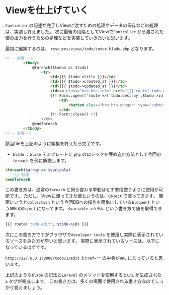 # Viewを仕上げていく

`Controller` の記述が完了しViewに渡すための処理やデータの保存などの処理は、実装し終えました。
次に最後の段階としてViewで`Controller` から渡された値の出力を行うための処理などを実装していきたいと思います。

最初に編集するのは、 `resouces/views/todo/index.blade.php` となります。
```html
<!-- 省略 -->
        <tbody>
            @foreach($todos as $todo)
                <tr>
                    <td>{{{ $todo->title }}}</td>
                    <td>{{{ $todo->created_at }}}</td>
                    <td>{{{ $todo->updated_at }}}</td>
                    <td><a class="btn btn-info" href="{{{ route('todo.edit', $todo->id) }}}">編集</a></td>
                    {!! Form::open(['route'=>['todo.destroy',$todo->id],'method'=>'DELETE']) !!}
                        <td>
                            <button class="btn btn-danger" type="submit">削除</button>
                        </td>
                    {!! Form::close() !!}
                </tr>
            @endforeach
        </tbody>
<!-- 省略-->
```

該当fileを上記のように編集を終えたら完了です。

- `blade` ：`blade` テンプレートに `php` のロジックを埋め込む方法として今回の`foreach` を例に解説します。

```php
@foreach($array as $variable)
    // 処理
@endforeach
```

この書き方は、通常の`foreach` と何ら変わる挙動はせず普段使うように使用が可能です。
ただし、Viewに渡ってきた値というのは、`Object` で渡ってきます。
厳密にいうと`Collection` という今回DBへの操作を簡単にしている`Eloquent` という`ORM` の`Object` になってます。
`$variable->カラム` という書き方で値を取得できます。

```php
{{{ route('todo.edit', $todo->id) }}}
```

次にこの書き方ですがブラウザで`developer tools` を使用し実際に表示されているソースをみた方が早いと思います。
実際に表示されているソースは、以下になっているはずです。

`http://127.0.0.1:8000/todo/1/edit` と`href=""` の中身が`URL` になっていると思います。

 上記のような`blade` の記法と`Laravel` のメソッドを使用すると`URL` が生成された`a` タグが完成します。
この書き方は、多くの場面で使用される書き方なのでしっかり覚えましょう。



